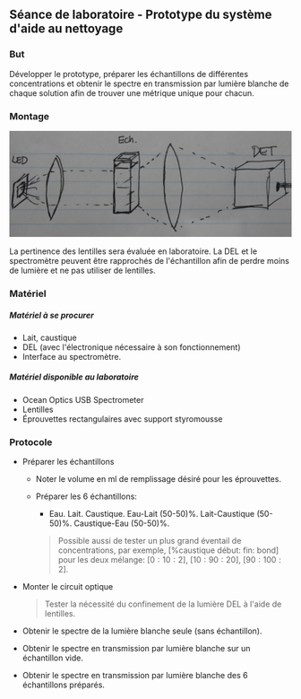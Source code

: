 ## Séance de laboratoire - Prototype du système d'aide au nettoyage

### But

Développer le prototype, préparer les échantillons de différentes concentrations et obtenir le spectre en transmission par lumière blanche de chaque solution afin de trouver une métrique unique pour chacun.



### Montage

![Schéma du montage possible](schemaProto.png)

La pertinence des lentilles sera évaluée en laboratoire. La DEL et le spectromètre peuvent être rapprochés de l'échantillon afin de perdre moins de lumière et ne pas utiliser de lentilles. 



### Matériel

##### Matériel à se procurer

- Lait, caustique
- DEL (avec l'électronique nécessaire à son fonctionnement)
- Interface au spectromètre. 

##### Matériel disponible au laboratoire

- Ocean Optics USB Spectrometer
- Lentilles
- Éprouvettes rectangulaires avec support styromousse



### Protocole

- Préparer les échantillons

  - Noter le volume en ml de remplissage désiré pour les éprouvettes.

  - Préparer les 6 échantillons:

    - Eau. Lait. Caustique. Eau-Lait (50-50)%. Lait-Caustique (50-50)%. Caustique-Eau (50-50)%.

    > Possible aussi de tester un plus grand éventail de concentrations, par exemple, [%caustique début: fin: bond] pour les deux mélange: $[0:10:2]$, $[10:90:20]$, $[90:100:2]$. 

- Monter le circuit optique

  > Tester la nécessité du confinement de la lumière DEL à l'aide de lentilles.

- Obtenir le spectre de la lumière blanche seule (sans échantillon).

- Obtenir le spectre en transmission par lumière blanche sur un échantillon vide.

- Obtenir le spectre en transmission par lumière blanche des 6 échantillons préparés.

